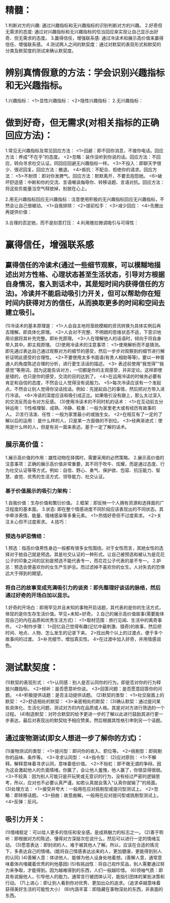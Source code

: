 # 精髓：
1.判断对方的兴趣: 通过兴趣指标和无兴趣指标的识别判断对方的兴趣。
2.好奇但无需求的态度: 通过对兴趣指标和无兴趣指标的恰当回应来实现让自己显示出好奇、但无需求的态度。
3.赢得信任，增强联系感: 通过冷读术和展示高价值来赢得信任、增强联系感。
4.测试两人之间的默契度：通过对默契的表现形式和默契的分类及默契度的测试来确认默契度。

# 辨别真情假意的方法：学会识别兴趣指标和无兴趣指标。
1.兴趣指标：
  <1>显性兴趣指标：
  <2>隐性兴趣指标：
2.无兴趣指标：

# 做到好奇，但无需求(对相关指标的正确回应方法)：
1.常见无兴趣指标及常见回应方法：
  <1>回避：即不回你消息，不接你电话。回应方法：养成“不在乎”的态度。
  <2>忽略：装作没听到你说的话。回应方法：不回应，转向寻求社交认证。同回应回避无兴趣指标一样。
  <3>不投入：即聊天字很少、很迟回复。回应方法：撤退。
  <4>抵抗：不配合、拒绝你的请求。回应方法：
  <5>不耐烦：即对你发脾气。回应方法：默默离开，不要去抱怨她。
  <6>破坏舒适感：中断和你的交流、言语嘲讽侮辱你、转移话题、言语对抗。回应方法：将这些负能量当空气释放掉，别放在心上。

2.用无兴趣指标回应无兴趣指标：注意使用积极的无兴趣指标回应无兴趣指标，不然会让自己很被动。
  <1>自我排除：
  <2>提前松手：
  <3>减少回应：
  <4>先撤出再提供价值：

3.合理的否定她，而不是刻意打压：
4.利用推拉微调吸引与可得性：

# 赢得信任，增强联系感
## 赢得信任的冷读术(通过一些细节观察，可以模糊地描述出对方性格、心理状态甚至生活状态，引导对方根据自身情况，套入到话术中，其是短时间内获得信任的方法)。冷读并不能启动吸引力开关，但可以帮助你在短时间内获得对方的信任，从而换取更多的时间和空间去建立吸引。
(1)冷读术的基本原理是：
<1>人会自主地将笼统模糊的资讯转换为具体实例后再去理解。即具体化原理。
<2>人会对不完整、不明朗的思维状态不适，下意识地用论据将其补充完整。即补充原理。
<3>人在理解他人的话语时，倾向于将自身带入其中。即主观原理。
(2)使用冷读术的注意事项：
<1>使用解析而不是猜测。即先通过表达自己通过观察对方的细节的感受，然后一步步对观察到的细节进行解析证明此感受的合理性。
<2>不要使用太多书面语(有贵人相助等等)，要以一种普通人的角度陈述合理的分析，进行更生活话的描述。
<3> 表述前使用“我觉得”“我感觉”等用词。因为这能告诉对方，一切都是你的主观感受，并非定论。这样即使是错的，也只是你的感受，交流的目的达到了。
<4>在运用冷读的时候务必要有肯定和自信的态度，不然会让人觉得没有说服力。
<5>每次冷读应该有一个发起点，不然会让别人觉得你没话找话。例如：先提起自己的事情，然后把对方带入进行冷读。
<6>冷读的深度应该和吸引成正比。如果吸引没有跟上，那么太过深入的交流反而会令对方反感。
(3)使用冷读术的不同时机的话术：
<1>在互动前五分钟运用：
1)性格理智、成熟、冷静、稳重：一般为家里老大或有经历有故事的人。
2)言行活泼、任性：一般为家里最小的或独生女。
<2>在相互有了一定的了解以后的运用：
是什么样的人，只是某一方面做的不到位。
<3>经典渐进式：使用是什么样的人，但是有另一面来表述。基于一定了解的话术。

## 展示高价值：
1.展示高价值的作用：雄性动物在择偶时，需要采用的必然策略。
2.展示高价值的注意事项：正确的展示高价值非常重要，其不同于吹牛、炫耀，而是通过态度、行为社交认证等等方式。例如：自信、野心、勇气、保护欲、包容、抗压能力、智慧、直觉、优秀的生活方式、领导能力、社交认证。
### 基于价值展示的吸引力架构：
1.自我价值：生存价值和繁衍价值。
2.框架：即反映一个人拥有资源和选择面的广泛程度的基本面。
3.状态:  即在整个情感进度不同阶段应该表现出的不同状态。其中牵涉表情、能量、情绪感染等多重元素。
  <1>热情好奇但不过度索求。
  <2>关注关心但不过度索求。
4.技巧：
### 预选与妒忌情结：
  1.预选：指高价值男性身边一般都有很多女性围绕。对于女性而言，其她女性的选择对于她自己就是预选。其是社交认证的一种形式。让自己被预选和被认为是花花公子的印象之间的区别是预选不能代表专一，而花花公子代表的是不专一。
  2.妒忌：预选会使喜欢你的女生产生妒忌。而过滤掉不喜欢你的女生。人对失去的恐惧远大于得到的期望。
### 将自己的故事变成充满吸引力的谈资：即先整理好谈话的脉络，然后通过好奇的开场白加以显示。
1.好奇的开场白：即用罕见并且未知的事物开启话题，其代表的是你的生活方式，体现的是你生存生活价值。罕见+未知=好奇。
2.自己的展示高价值故事(需要能体现自己的内在品质和优秀生活方式)：
  <1>取材范围：旅行见闻、生活中的离奇事件。
  <2>制作步骤：
    1>回忆自己觉得有趣(记忆中最刺激、猎奇)的故事，然后把时间、地点、人物、怎么发生的记录下来。
    2>找出两个以上的过渡点，便于多个故事间的过渡。
    3>补充细节，增加真实性。
    4>在过渡中加入好奇，并用情感润色。

# 测试默契度：
(1)默契的表现形式：
  <1>认同感：别人是否认同你的行为。即是否对你的行为释放兴趣指标。
  <2>倾听：是否愿意听你说。
  <3>回答问题：是否愿意回答你的问题。
  <4>积极提供话题：是否主动提供话题。
(2)默契的类型：
  <1>社交层面上的默契：
  <2>舒适相处的默契：
  <3>亲密相处的默契：
(3)确认默契：通过提问某些具体化、生活化问题，测试对方的内在品质或人格。其是对对方进行筛选的一个过程。
(4)制造默契：对符合默契的给予更进一步的了解以此进行鼓励其进行更一步表达，最后对表现出的默契给予相应赞美，然后根据其性格引申到另一个话题。

## 通过废物测试(即女人想进一步了解你的方式)：
  (1)废物测试的类型：
    <1>提问型：即问你的收入、职位等。
    <2>挑剔型：即挑剔你的品味、条件等。
    <3>寻求认同型：
    <4>指令型：
  (2)应对原则：
    <1>不解释。解释意味着寻求认同，意味着低价值。
    <2>不抬杠：即不做无谓的争辩。因为这会激起他人的负面情绪。你赢了，会让他人羞愧，他人赢了，你很显得很弱。
    <3>不较真：因为别人可能只是开玩笑或无意识的行为，没有经过严密的逻辑思考，所以，应对也不必要认真严谨。如若认真就会落入“认真你就输了”的局面。
  (3)处理方法：
    <1>接受并夸大：一般用在应对挑剔型或提问型测试上。
    <2>忽略：即转移话题。
    <3>扭曲：故意曲解。一般用在应对提问型或挑剔型测试上。
    <4>反弹：反问。
## 吸引力开关：
  (1)情绪稳定：可以给人更多的信任和安全感。是成熟魅力的标志之一。
  (2)善于聆听：即根据对方的陈述，懂得对方深层次在说什么，然后可以进行一定的情绪互动。
  (3)愿意表达：即封闭的人，难于被其他人了解。所以，应该在合适的情况下，多表达自己的情绪。(能将自己情感表达出来的人，更加健康，更能得到别人的认同)
  (4)善解人意：体谅他人、能够为他人设身处地着想。(善解人意，通常意味着体内埋藏着优秀的利他基因)
  (5)有挑战性：将自己视作奖品，别人需要通过努力来争取，才能得到。因为越难得到的东西，人们一般越珍惜。
  (6)领袖气质：即具有说服他人，引导他人的能力。通常言行被团体认可，能指引团体的某些决策和行动。
  (7)上进心：即让别人看到你对优秀、更加出众的追求。（追求卓越意味着获得美好生活的可能性大小）
  (8)内涵丰富：即隐藏在事物深处的东西，非表面的东西。